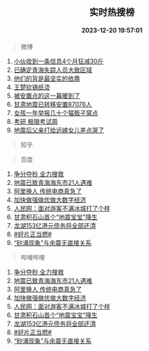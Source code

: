 <div align="center"><h2>实时热搜榜</h2><h4>2023-12-20 19:57:01</h4></div>

> 微博  

1. [小伙收到一条信息4个月狂减30斤](https://s.weibo.com/weibo?q=%23%E5%B0%8F%E4%BC%99%E6%94%B6%E5%88%B0%E4%B8%80%E6%9D%A1%E4%BF%A1%E6%81%AF4%E4%B8%AA%E6%9C%88%E7%8B%82%E5%87%8F30%E6%96%A4%23&t=31&band_rank=1&Refer=top)<br />
2. [已确定青海失踪人员大致区域](https://s.weibo.com/weibo?q=%23%E5%B7%B2%E7%A1%AE%E5%AE%9A%E9%9D%92%E6%B5%B7%E5%A4%B1%E8%B8%AA%E4%BA%BA%E5%91%98%E5%A4%A7%E8%87%B4%E5%8C%BA%E5%9F%9F%23&t=31&band_rank=2&Refer=top)<br />
3. [他们的背是最坚实的依靠](https://s.weibo.com/weibo?q=%23%E4%BB%96%E4%BB%AC%E7%9A%84%E8%83%8C%E6%98%AF%E6%9C%80%E5%9D%9A%E5%AE%9E%E7%9A%84%E4%BE%9D%E9%9D%A0%23&t=31&band_rank=3&Refer=top)<br />
4. [王楚钦锡纸烫](https://s.weibo.com/weibo?q=%E7%8E%8B%E6%A5%9A%E9%92%A6%E9%94%A1%E7%BA%B8%E7%83%AB&t=31&band_rank=4&Refer=top)<br />
5. [被安置点的这一幕暖到了](https://s.weibo.com/weibo?q=%23%E8%A2%AB%E5%AE%89%E7%BD%AE%E7%82%B9%E7%9A%84%E8%BF%99%E4%B8%80%E5%B9%95%E6%9A%96%E5%88%B0%E4%BA%86%23&t=31&band_rank=5&Refer=top)<br />
6. [甘肃地震已转移安置87076人](https://s.weibo.com/weibo?q=%23%E7%94%98%E8%82%83%E5%9C%B0%E9%9C%87%E5%B7%B2%E8%BD%AC%E7%A7%BB%E5%AE%89%E7%BD%AE87076%E4%BA%BA%23&t=31&band_rank=6&Refer=top)<br />
7. [女孩一年举报几十个猫贩子窝点](https://s.weibo.com/weibo?q=%23%E5%A5%B3%E5%AD%A9%E4%B8%80%E5%B9%B4%E4%B8%BE%E6%8A%A5%E5%87%A0%E5%8D%81%E4%B8%AA%E7%8C%AB%E8%B4%A9%E5%AD%90%E7%AA%9D%E7%82%B9%23&t=31&band_rank=7&Refer=top)<br />
8. [考研 极限考试周](https://s.weibo.com/weibo?q=%E8%80%83%E7%A0%94%20%E6%9E%81%E9%99%90%E8%80%83%E8%AF%95%E5%91%A8&t=31&band_rank=8&Refer=top)<br />
9. [地震后父亲打给远嫁女儿差点哭了](https://s.weibo.com/weibo?q=%23%E5%9C%B0%E9%9C%87%E5%90%8E%E7%88%B6%E4%BA%B2%E6%89%93%E7%BB%99%E8%BF%9C%E5%AB%81%E5%A5%B3%E5%84%BF%E5%B7%AE%E7%82%B9%E5%93%AD%E4%BA%86%23&t=31&band_rank=9&Refer=top)<br />

> 知乎  


> 百度  

1. [争分夺秒 全力搜救](https://www.baidu.com/s?wd=%E4%BA%89%E5%88%86%E5%A4%BA%E7%A7%92+%E5%85%A8%E5%8A%9B%E6%90%9C%E6%95%91&sa=fyb_news&rsv_dl=fyb_news)<br />
2. [地震已致青海海东市21人遇难](https://www.baidu.com/s?wd=%E5%9C%B0%E9%9C%87%E5%B7%B2%E8%87%B4%E9%9D%92%E6%B5%B7%E6%B5%B7%E4%B8%9C%E5%B8%8221%E4%BA%BA%E9%81%87%E9%9A%BE&sa=fyb_news&rsv_dl=fyb_news)<br />
3. [阿里换人 传统电商真急了](https://www.baidu.com/s?wd=%E9%98%BF%E9%87%8C%E6%8D%A2%E4%BA%BA+%E4%BC%A0%E7%BB%9F%E7%94%B5%E5%95%86%E7%9C%9F%E6%80%A5%E4%BA%86&sa=fyb_news&rsv_dl=fyb_news)<br />
4. [加快做强做优做大数字经济](https://www.baidu.com/s?wd=%E5%8A%A0%E5%BF%AB%E5%81%9A%E5%BC%BA%E5%81%9A%E4%BC%98%E5%81%9A%E5%A4%A7%E6%95%B0%E5%AD%97%E7%BB%8F%E6%B5%8E&sa=fyb_news&rsv_dl=fyb_news)<br />
5. [人民网：面对游客不满冰城打了个样](https://www.baidu.com/s?wd=%E4%BA%BA%E6%B0%91%E7%BD%91%EF%BC%9A%E9%9D%A2%E5%AF%B9%E6%B8%B8%E5%AE%A2%E4%B8%8D%E6%BB%A1%E5%86%B0%E5%9F%8E%E6%89%93%E4%BA%86%E4%B8%AA%E6%A0%B7&sa=fyb_news&rsv_dl=fyb_news)<br />
6. [甘肃积石山首个“地震宝宝”降生](https://www.baidu.com/s?wd=%E7%94%98%E8%82%83%E7%A7%AF%E7%9F%B3%E5%B1%B1%E9%A6%96%E4%B8%AA%E2%80%9C%E5%9C%B0%E9%9C%87%E5%AE%9D%E5%AE%9D%E2%80%9D%E9%99%8D%E7%94%9F&sa=fyb_news&rsv_dl=fyb_news)<br />
7. [龙湖153亿港元债务将全部还清](https://www.baidu.com/s?wd=%E9%BE%99%E6%B9%96153%E4%BA%BF%E6%B8%AF%E5%85%83%E5%80%BA%E5%8A%A1%E5%B0%86%E5%85%A8%E9%83%A8%E8%BF%98%E6%B8%85&sa=fyb_news&rsv_dl=fyb_news)<br />
8. [#好片正当燃#](https://www.baidu.com/s?wd=%23%E5%A5%BD%E7%89%87%E6%AD%A3%E5%BD%93%E7%87%83%23&sa=fyb_news&rsv_dl=fyb_news)<br />
9. [“砂涌现象”与余震无直接关系](https://www.baidu.com/s?wd=%E2%80%9C%E7%A0%82%E6%B6%8C%E7%8E%B0%E8%B1%A1%E2%80%9D%E4%B8%8E%E4%BD%99%E9%9C%87%E6%97%A0%E7%9B%B4%E6%8E%A5%E5%85%B3%E7%B3%BB&sa=fyb_news&rsv_dl=fyb_news)<br />

> 哔哩哔哩  

1. [争分夺秒 全力搜救](https://www.baidu.com/s?wd=%E4%BA%89%E5%88%86%E5%A4%BA%E7%A7%92+%E5%85%A8%E5%8A%9B%E6%90%9C%E6%95%91&sa=fyb_news&rsv_dl=fyb_news)<br />
2. [地震已致青海海东市21人遇难](https://www.baidu.com/s?wd=%E5%9C%B0%E9%9C%87%E5%B7%B2%E8%87%B4%E9%9D%92%E6%B5%B7%E6%B5%B7%E4%B8%9C%E5%B8%8221%E4%BA%BA%E9%81%87%E9%9A%BE&sa=fyb_news&rsv_dl=fyb_news)<br />
3. [阿里换人 传统电商真急了](https://www.baidu.com/s?wd=%E9%98%BF%E9%87%8C%E6%8D%A2%E4%BA%BA+%E4%BC%A0%E7%BB%9F%E7%94%B5%E5%95%86%E7%9C%9F%E6%80%A5%E4%BA%86&sa=fyb_news&rsv_dl=fyb_news)<br />
4. [加快做强做优做大数字经济](https://www.baidu.com/s?wd=%E5%8A%A0%E5%BF%AB%E5%81%9A%E5%BC%BA%E5%81%9A%E4%BC%98%E5%81%9A%E5%A4%A7%E6%95%B0%E5%AD%97%E7%BB%8F%E6%B5%8E&sa=fyb_news&rsv_dl=fyb_news)<br />
5. [人民网：面对游客不满冰城打了个样](https://www.baidu.com/s?wd=%E4%BA%BA%E6%B0%91%E7%BD%91%EF%BC%9A%E9%9D%A2%E5%AF%B9%E6%B8%B8%E5%AE%A2%E4%B8%8D%E6%BB%A1%E5%86%B0%E5%9F%8E%E6%89%93%E4%BA%86%E4%B8%AA%E6%A0%B7&sa=fyb_news&rsv_dl=fyb_news)<br />
6. [甘肃积石山首个“地震宝宝”降生](https://www.baidu.com/s?wd=%E7%94%98%E8%82%83%E7%A7%AF%E7%9F%B3%E5%B1%B1%E9%A6%96%E4%B8%AA%E2%80%9C%E5%9C%B0%E9%9C%87%E5%AE%9D%E5%AE%9D%E2%80%9D%E9%99%8D%E7%94%9F&sa=fyb_news&rsv_dl=fyb_news)<br />
7. [龙湖153亿港元债务将全部还清](https://www.baidu.com/s?wd=%E9%BE%99%E6%B9%96153%E4%BA%BF%E6%B8%AF%E5%85%83%E5%80%BA%E5%8A%A1%E5%B0%86%E5%85%A8%E9%83%A8%E8%BF%98%E6%B8%85&sa=fyb_news&rsv_dl=fyb_news)<br />
8. [#好片正当燃#](https://www.baidu.com/s?wd=%23%E5%A5%BD%E7%89%87%E6%AD%A3%E5%BD%93%E7%87%83%23&sa=fyb_news&rsv_dl=fyb_news)<br />
9. [“砂涌现象”与余震无直接关系](https://www.baidu.com/s?wd=%E2%80%9C%E7%A0%82%E6%B6%8C%E7%8E%B0%E8%B1%A1%E2%80%9D%E4%B8%8E%E4%BD%99%E9%9C%87%E6%97%A0%E7%9B%B4%E6%8E%A5%E5%85%B3%E7%B3%BB&sa=fyb_news&rsv_dl=fyb_news)<br />
